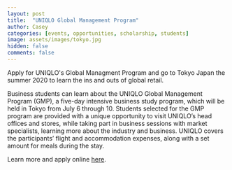 ```yaml
---
layout: post
title:  "UNIQLO Global Management Program"
author: Casey
categories: [events, opportunities, scholarship, students]
image: assets/images/tokyo.jpg
hidden: false
comments: false
---
```

Apply for UNIQLO's Global Managment Program and go to Tokyo Japan the summer 2020 to learn the ins and outs of global retail.

Business students can learn about the UNIQLO Global Management Program (GMP), a five-day intensive business study program, which will be held in Tokyo from July 6 through 10. Students selected for the GMP program are provided with a unique opportunity to visit UNIQLO’s head offices and stores, while taking part in business sessions with market specialists, learning more about the industry and business. UNIQLO covers the participants’ flight and accommodation expenses, along with a set amount for meals during the stay.

Learn more and apply online <a href="https://www.fastretailing.com/employment/en/uniqlo/graduate/gmp/">here</a>.

